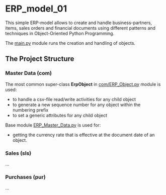 # ERP_model_01
This simple ERP-model allows to create and handle business-partners, items, sales orders and financial documents
using different patterns and techniques in Object-Oriented Python Programming.

The [main.py](https://github.com/Konstantin-Kleinikov/ERP_model_01/blob/master/main.py) module runs the creation and handling of objects.

## The Project Structure

### Master Data (com)
The most common super-class __ErpObject__ in [com/ERP_Object.py](https://github.com/Konstantin-Kleinikov/ERP_model_01/blob/master/com/ERP_Master_Data.py) module is used:
* to handle a csv-file read/write activities for any child object
* to generate a new sequence number for any object within the numbering prefix
* to set a generic attributes for any child object

Base module [ERP_Master_Data.py](https://github.com/Konstantin-Kleinikov/ERP_model_01/blob/master/com/ERP_Master_Data.py) is used for:
* getting the currency rate that is effective at the document date of an object.

### Sales (sls)
...

### Purchases (pur)
...
